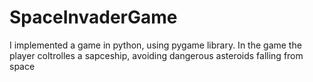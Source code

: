 # SpaceInvaderGame
I implemented a game in python, using pygame library.
In the game the player coltrolles a sapceship, avoiding dangerous asteroids falling from space
